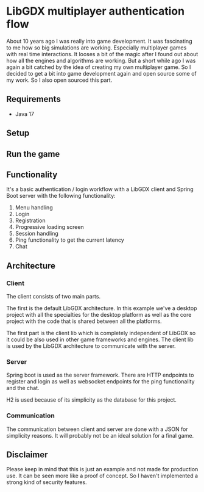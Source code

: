 # LibGDX multiplayer authentication flow

About 10 years ago I was really into game development. It was fascinating to me how so big simulations are working. Especially multiplayer games with real time interactions. It looses a bit of the magic after I found out about how all the engines and algorithms are working. But a short while ago I was again a bit catched by the idea of creating my own multiplayer game. So I decided to get a bit into game development again and open source some of my work. So I also open sourced this part.

## Requirements
- Java 17

## Setup

## Run the game

## Functionality

It's a basic authentication / login workflow with a LibGDX client and Spring Boot server with the following functionality:
1. Menu handling
2. Login
3. Registration
4. Progressive loading screen
5. Session handling
6. Ping functionality to get the current latency
7. Chat

## Architecture
### Client
The client consists of two main parts.

The first is the default LibGDX architecture. In this example we've a desktop project with all the specialties for the desktop platform as well as the core project with the code that is shared between all the platforms.

The first part is the client lib which is completely independent of LibGDX so it could be also used in other game frameworks and engines. The client lib is used by the LibGDX architecture to communicate with the server.
### Server
Spring boot is used as the server framework. There are HTTP endpoints to register and login as well as websocket endpoints for the ping functionality and the chat.

H2 is used because of its simplicity as the database for this project.

### Communication

The communication between client and server are done with a JSON for simplicity reasons. It will probably not be an ideal solution for a final game.

## Disclaimer

Please keep in mind that this is just an example and not made for production use. It can be seen more like a proof of concept. So I haven't implemented a strong kind of security features.
